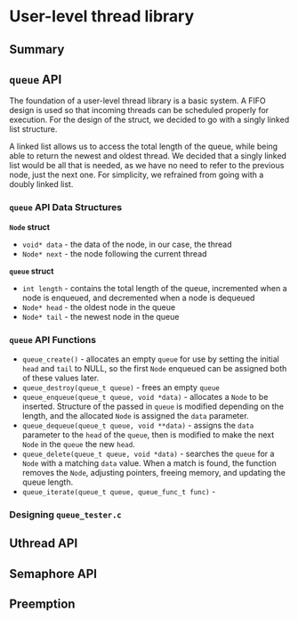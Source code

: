 # User-level thread library

## Summary

## `queue` API

The foundation of a user-level thread library is a basic system. A FIFO
design is used so that incoming threads can be scheduled properly for execution.
For the design of the struct, we decided to go with a singly linked list
structure. 

A linked list allows us to access the total length of the queue,
while being able to return the newest and oldest thread. We decided that a
singly linked list would be all that is needed, as we have no need to refer to
the previous node, just the next one. For simplicity, we refrained from going
with a doubly linked list.

### `queue` API Data Structures

**`Node` struct**

- `void* data` - the data of the node, in our case, the thread
- `Node* next` - the node following the current thread

**`queue` struct**

- `int length` - contains the total length of the queue, incremented when a node is
  enqueued, and decremented when a node is dequeued
- `Node* head` - the oldest node in the queue
- `Node* tail` - the newest node in the queue

### `queue` API Functions

- `queue_create()` - allocates an empty `queue` for use by setting the initial
  `head` and `tail` to NULL, so the first `Node` enqueued can be assigned both
  of these values later.
- `queue_destroy(queue_t queue)` - frees an empty `queue`
- `queue_enqueue(queue_t queue, void *data)` - allocates a `Node` to be
  inserted. Structure of the passed in `queue` is modified depending on the
  length, and the allocated `Node` is assigned the `data` parameter.
- `queue_dequeue(queue_t queue, void **data)` - assigns the `data` parameter to
  the `head` of the `queue`, then is modified to make the next `Node` in the
  `queue` the new `head`.
- `queue_delete(queue_t queue, void *data)` - searches the `queue` for a `Node`
  with a matching `data` value. When a match is found, the function removes the
  `Node`, adjusting pointers, freeing memory, and updating the queue length.
- `queue_iterate(queue_t queue, queue_func_t func)` - 

### Designing `queue_tester.c`

## Uthread API

## Semaphore API

## Preemption

